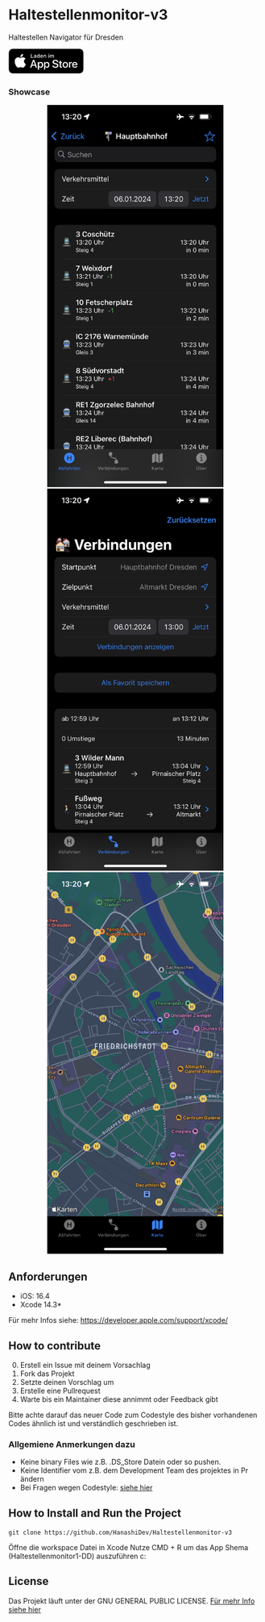 # Haltestellenmonitor-v3
Haltestellen Navigator für Dresden

[<img src="images/appstoreImage.svg" height="50">](https://apps.apple.com/de/app/haltestellenmonitor-dresden/id1266844674)

### Showcase
<p align="center">
  <img src="images/example1.PNG" width="350">
  <img src="images/example2.png" width="350">
  <img src="images/example3.png" width="350">
</p>

## Anforderungen
* iOS: 16.4
* Xcode 14.3*

Für mehr Infos siehe: https://developer.apple.com/support/xcode/

## How to contribute
0. Erstell ein Issue mit deinem Vorsachlag
1. Fork das Projekt
2. Setzte deinen Vorschlag um
3. Erstelle eine Pullrequest
4. Warte bis ein Maintainer diese annimmt oder Feedback gibt

Bitte achte darauf das neuer Code zum Codestyle des bisher vorhandenen Codes ähnlich ist und verständlich geschrieben ist. 

### Allgemiene Anmerkungen dazu 
* Keine binary Files wie z.B. .DS_Store Datein oder so pushen. 
* Keine Identifier vom z.B. dem Development Team des projektes in Pr ändern
* Bei Fragen wegen Codestyle: [siehe hier](https://google.github.io/swift/)

## How to Install and Run the Project
```
git clone https://github.com/HanashiDev/Haltestellenmonitor-v3
```

Öffne die workspace Datei in Xcode
Nutze CMD + R um das App Shema (Haltestellenmonitor1-DD) auszuführen c:


## License
Das Projekt läuft unter der GNU GENERAL PUBLIC LICENSE. [Für mehr Info siehe hier](/LICENCES.md)